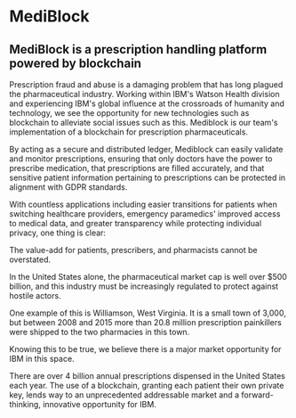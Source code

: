 # MediBlock
## MediBlock is a prescription handling platform powered by blockchain

Prescription fraud and abuse is a damaging problem that has long plagued the pharmaceutical industry. Working within IBM's Watson Health division and experiencing IBM's global influence at the crossroads of humanity and technology, we see the opportunity for new technologies such as blockchain to alleviate social issues such as this. Mediblock is our team's implementation of a blockchain for prescription pharmaceuticals. 

By acting as a secure and distributed ledger, Mediblock can easily validate and monitor prescriptions, ensuring that only doctors have the power to prescribe medication, that prescriptions are filled accurately, and that sensitive patient information pertaining to prescriptions can be protected in alignment with GDPR standards.

With countless applications including easier transitions for patients when switching healthcare providers, emergency paramedics' improved access to medical data, and greater transparency while protecting individual privacy, one thing is clear:

The value-add for patients, prescribers, and pharmacists cannot be overstated.

In the United States alone, the pharmaceutical market cap is well over $500 billion, and this industry must be increasingly regulated to protect against hostile actors.

One example of this is Williamson, West Virginia. It is a small town of 3,000, but between 2008 and 2015 more than 20.8 million prescription painkillers were shipped to the two pharmacies in this town. 

Knowing this to be true, we believe there is a major market opportunity for IBM in this space. 

There are over 4 billion annual prescriptions dispensed in the United States each year. The use of a blockchain, granting each patient their own private key, lends way to an unprecedented addressable market and a forward-thinking, innovative opportunity for IBM.
